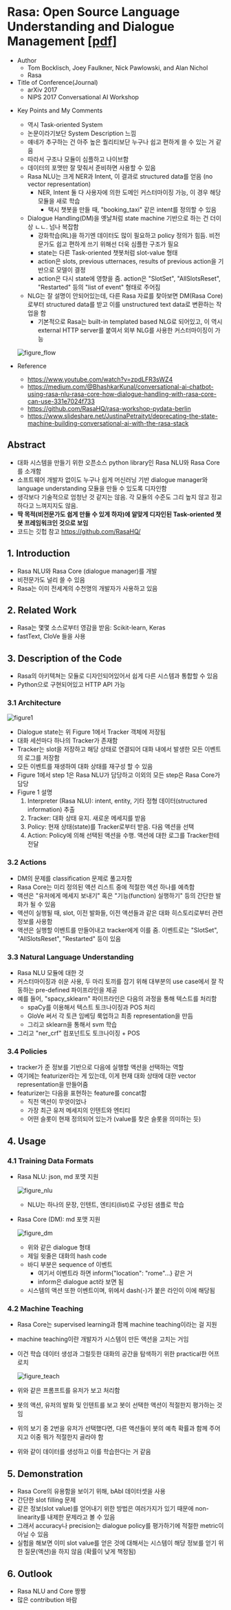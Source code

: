 # Rasa: Open Source Language Understanding and Dialogue Management [[pdf]](https://arxiv.org/abs/1712.05181)

- Author
  - Tom Bocklisch, Joey Faulkner, Nick Pawlowski, and Alan Nichol
  - Rasa
- Title of Conference(Journal)
  - arXiv 2017
  - NIPS 2017 Conversational AI Workshop

* Key Points and My Comments
  * 역시 Task-oriented System
  * 논문이라기보단 System Description 느낌
  * 얘네가 추구하는 건 아주 높은 퀄리티보단 누구나 쉽고 편하게 쓸 수 있는 거 같음
  * 따라서 구조나 모듈이 심플하고 나이브함
  * 데이터의 포맷만 잘 맞춰서 준비하면 사용할 수 있음
  * Rasa NLU는 크게 NER과 Intent, 이 결과로 structured data를 얻음 (no vector representation)
    * NER, Intent 둘 다 사용자에 의한 도메인 커스터마이징 가능, 이 경우 해당 모듈을 새로 학습
      * 택시 챗봇을 만들 때, "booking_taxi" 같은 intent를 정의할 수 있음
  * Dialogue Handling(DM)을 옛날처럼 state machine 기반으로 하는 건 더이상 ㄴㄴ. 넘나 복잡함
    * 강화학습(RL)을 하기엔 데이터도 많이 필요하고 policy 정의가 힘듬. 비전문가도 쉽고 편하게 쓰기 위해선 더욱 심플한 구조가 필요
    * state는 다른 Task-oriented 챗봇처럼 slot-value 형태
    * action은 slots, previous utternaces, results of previous action을 기반으로 모델이 결정
    * action은 다시 state에 영향을 줌. action은 "SlotSet", "AllSlotsReset", "Restarted" 등의 "list of event" 형태로 주어짐
  * NLG는 잘 설명이 안되어있는데, 다른 Rasa 자료를 찾아보면 DM(Rasa Core)로부터 structured data를 받고 이를 unstructured text data로 변환하는 작업을 함
    * 기본적으로 Rasa는 built-in templated based NLG로 되어있고, 이 역시 external HTTP server를 붙여서 외부 NLG를 사용한 커스터마이징이 가능
  
  ![figure_flow](figure_flow.png)
  
* Reference

  * https://www.youtube.com/watch?v=zpdLFR3sWZ4
  * https://medium.com/@BhashkarKunal/conversational-ai-chatbot-using-rasa-nlu-rasa-core-how-dialogue-handling-with-rasa-core-can-use-331e7024f733
  * https://github.com/RasaHQ/rasa-workshop-pydata-berlin
  * https://www.slideshare.net/JustinaPetraityt/deprecating-the-state-machine-building-conversational-ai-with-the-rasa-stack

## Abstract

* 대화 시스템을 만들기 위한 오픈소스 python library인 Rasa NLU와 Rasa Core를 소개함
* 소프트웨어 개발자 없이도 누구나 쉽게 머신러닝 기반 dialogue manager와 language understanding 모듈을 만들 수 있도록 디자인함
* 생각보다 기술적으로 엄청난 것 같지는 않음. 각 모듈의 수준도 그리 높지 않고 정교하다고 느껴지지도 않음.
* **딱 목적(비전문가도 쉽게 만들 수 있게 하자)에 알맞게 디자인된 Task-oriented 챗봇 프레임워크인 것으로 보임**
* 코드는 깃헙 참고 https://github.com/RasaHQ/



## 1. Introduction

* Rasa NLU와 Rasa Core (dialogue manager)를 개발
* 비전문가도 널리 쓸 수 있음
* Rasa는 이미 전세계의 수천명의 개발자가 사용하고 있음



## 2. Related Work

* Rasa는 몇몇 소스로부터 영감을 받음: Scikit-learn, Keras
* fastText, CloVe 들을 사용



## 3. Description of the Code

* Rasa의 아키텍쳐는 모듈로 디자인되어있어서 쉽게 다른 시스템과 통합할 수 있음
* Python으로 구현되어있고 HTTP API 가능

### 3.1 Architecture

![figure1](figure1.png)

* Dialogue state는 위 Figure 1에서 Tracker 객체에 저장됨
* 대화 세션마다 하나의 Tracker가 존재함
* Tracker는 slot을 저장하고 해당 상태로 연결되어 대화 내에서 발생한 모든 이벤트의 로그를 저장함
* 모든 이벤트를 재생하여 대화 상태를 재구성 할 수 있음
* Figure 1에서 step 1은 Rasa NLU가 담당하고 이외의 모든 step은 Rasa Core가 담당
* Figure 1 설명
  1. Interpreter (Rasa NLU): intent, entity, 기타 정형 데이터(structured information) 추출
  2. Tracker: 대화 상태 유지. 새로운 메세지를 받음
  3. Policy: 현재 상태(state)를 Tracker로부터 받음. 다음 액션을 선택
  4. Action: Policy에 의해 선택된 액션을 수행. 액션에 대한 로그를 Tracker한테 전달

### 3.2 Actions

* DM의 문제를 classification 문제로 풀고자함
* Rasa Core는 미리 정의된 액션 리스트 중에 적절한 액션 하나를 예측함
* 액션은 "유저에게 메세지 보내기" 혹은 "기능(function) 실행하기" 등의 간단한 발화가 될 수 있음
* 액션이 실행될 때, slot, 이전 발화들, 이전 액션들과 같은 대화 히스토리로부터 관련 정보를 사용함
* 액션은 실행할 이벤트를 만들어내고 tracker에게 이를 줌. 이벤트로는 "SlotSet", "AllSlotsReset", "Restarted" 등이 있음 

### 3.3 Natural Language Understanding

* Rasa NLU 모듈에 대한 것
* 커스터마이징과 쉬운 사용, 두 마리 토끼를 잡기 위해 대부분의 use case에서 잘 작동하는 pre-defined 파이프라인을 제공
* 예를 들어, "spacy_sklearn" 파이프라인은 다음의 과정을 통해 텍스트를 처리함
  * spaCy를 이용해서 텍스트 토크나이징과 POS 처리
  * GloVe 써서 각 토큰 임베딩 룩업하고 최종 representation을 만듬
  * 그리고 sklearn을 통해서 svm 학습
* 그리고 "ner_crf" 컴포넌트도 토크나이징 + POS

### 3.4 Policies

* tracker가 준 정보를 기반으로 다음에 실행할 액션을 선택하는 역할
* 여기에는 featurizer라는 게 있는데, 이게 현재 대화 상태에 대한 vector representation을 만들어줌
* featurizer는 다음을 표현하는 feature를 concat함
  * 직전 액션이 무엇이었나
  * 가장 최근 유저 메세지의 인텐트와 엔티티
  * 어떤 슬롯이 현재 정의되어 있는가 (value를 찾은 슬롯을 의미하는 듯)



## 4. Usage

### 4.1 Training Data Formats

* Rasa NLU: json, md 포맷 지원

  ![figure_nlu](figure_nlu.png)

  * NLU는 하나의 문장, 인텐트, 엔티티(list)로 구성된 샘플로 학습

* Rasa Core (DM): md 포맷 지원

  ![figure_dm](figure_dm.png)

  * 위와 같은 dialogue 형태
  * 제일 윗줄은 대화의 hash code
  * 바디 부분은 sequence of 이벤트
    * 여기서 이벤트라 하면 inform{"location": "rome"...} 같은 거
    * inform은 dialogue act라 보면 됨
  * 시스템의 액션 또한 이벤트이며, 위에서 dash(-)가 붙은 라인이 이에 해당됨

### 4.2 Machine Teaching

* Rasa Core는 supervised learning과 함께 machine teaching이라는 걸 지원

* machine teaching이란 개발자가 시스템이 만든 액션을 고치는 거임

* 이건 학습 데이터 생성과 그럴듯한 대화의 공간을 탐색하기 위한 practical한 어프로치

  ![figure_teach](figure_teach.png)

* 위와 같은 프롬프트를 유저가 보고 처리함
* 봇의 액션, 유저의 발화 및 인텐트를 보고 봇이 선택한 액션이 적절한지 평가하는 것임
* 위의 보기 중 2번을 유저가 선택했다면, 다른 액션들이 봇의 예측 확률과 함께 주어지고 이중 뭐가 적절한지 골라야 함
* 위와 같이 데이터를 생성하고 이를 학습한다는 거 같음



## 5. Demonstration

* Rasa Core의 유용함을 보이기 위해, bAbI 데이터셋을 사용
* 간단한 slot filling 문제
* 같은 정보(slot value)를 얻어내기 위한 방법은 여러가지가 있기 때문에 non-linearity를 내제한 문제라고 볼 수 있음
* 그래서 accuracy나 precision는 dialogue policy를 평가하기에 적절한 metric이 아닐 수 있음
* 실험을 해보면 이미 slot value를 얻은 것에 대해서는 시스템이 해당 정보를 얻기 위한 질문(액션)을 하지 않음 (확률이 낮게 책정됨)



## 6. Outlook

* Rasa NLU and Core 짱짱
* 많은 contribution 바람



